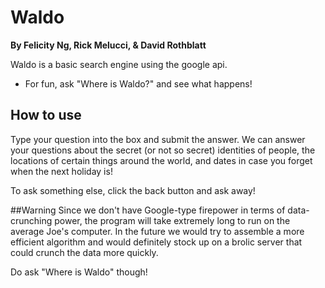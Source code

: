 # Waldo
__By Felicity Ng, Rick Melucci, & David Rothblatt__

Waldo is a basic search engine using the google api.
- For fun, ask "Where is Waldo?" and see what happens!


## How to use
Type your question into the box and submit the answer. We can answer your questions about the secret (or not so secret) identities of people, the locations of certain things around the world, and dates in case you forget when the next holiday is!

To ask something else, click the back button and ask away!

##Warning
Since we don't have Google-type firepower in terms of data-crunching power, the program will take extremely long to run on the average Joe's computer. In the future we would try to assemble a more efficient algorithm and would definitely stock up on a brolic server that could crunch the data more quickly.

Do ask "Where is Waldo" though!
